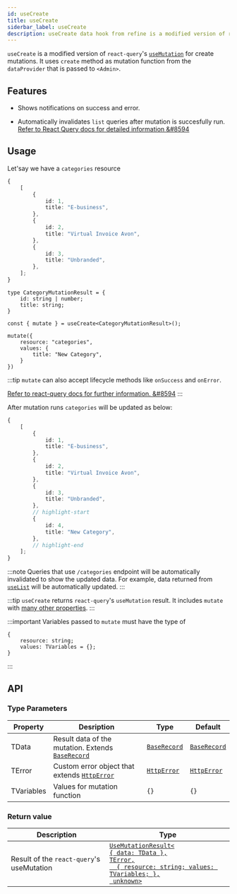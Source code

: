 ```yaml
---
id: useCreate
title: useCreate
siderbar_label: useCreate
description: useCreate data hook from refine is a modified version of react-query's useMutation for create mutations
---
```


`useCreate` is a modified version of `react-query`'s [`useMutation`](https://react-query.tanstack.com/reference/useMutation#) for create mutations. It uses `create` method as mutation function from the `dataProvider` that is passed to `<Admin>`.  

## Features

* Shows notifications on success and error.  

* Automatically invalidates `list` queries after mutation is succesfully run.  
[Refer to React Query docs for detailed information &#8594](https://react-query.tanstack.com/guides/invalidations-from-mutations)

## Usage

Let'say we have a `categories` resource

```ts title="https://refine-fake-rest.pankod.com/categories"
{
    [
        {
            id: 1,
            title: "E-business",
        },
        {
            id: 2,
            title: "Virtual Invoice Avon",
        },
        {
            id: 3,
            title: "Unbranded",
        },
    ];
}
```

```tsx
type CategoryMutationResult = {
    id: string | number;
    title: string;
}

const { mutate } = useCreate<CategoryMutationResult>();

mutate({
    resource: "categories",
    values: {
        title: "New Category",
    }
})
```

:::tip
`mutate` can also accept lifecycle methods like `onSuccess` and `onError`.  

[Refer to react-query docs for further information. &#8594](https://react-query.tanstack.com/guides/mutations#mutation-side-effects)
:::

After mutation runs `categories` will be updated as below:

```ts title="https://refine-fake-rest.pankod.com/categories"
{
    [
        {
            id: 1,
            title: "E-business",
        },
        {
            id: 2,
            title: "Virtual Invoice Avon",
        },
        {
            id: 3,
            title: "Unbranded",
        },
        // highlight-start
        {
            id: 4,
            title: "New Category",
        },
        // highlight-end
    ];
}
```
:::note
Queries that use `/categories` endpoint will be automatically invalidated to show the updated data. For example, data returned from [`useList`](#) will be automatically updated.
:::

:::tip
`useCreate` returns `react-query`'s `useMutation` result. It includes `mutate` with  [many other properties](https://react-query.tanstack.com/reference/useMutation).
:::

:::important
Variables passed to `mutate` must have the type of

```tsx
{
    resource: string;
    values: TVariables = {};
}
```
:::

## API
### Type Parameters


| Property   | Desription                                             | Type              | Default           |
| ---------- | ------------------------------------------------------ | ----------------- | ----------------- |
| TData      | Result data of the mutation. Extends [`BaseRecord`](#) | [`BaseRecord`](#) | [`BaseRecord`](#) |
| TError     | Custom error object that extends [`HttpError`](#)      | [`HttpError`](#)  | [`HttpError`](#)  |
| TVariables | Values for mutation function                           | `{}`              | `{}`              |
### Return value

| Description                               | Type                                                                                                                                                                      |
| ----------------------------------------- | ------------------------------------------------------------------------------------------------------------------------------------------------------------------------- |
| Result of the `react-query`'s useMutation | [`UseMutationResult<`<br/>`{ data: TData },`<br/>`TError,`<br/>`  { resource: string; values: TVariables; },`<br/>` unknown>`](https://react-query.tanstack.com/reference/useMutation) |

